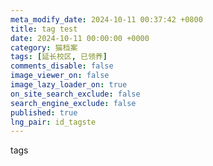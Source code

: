 ```yaml
---
meta_modify_date: 2024-10-11 00:37:42 +0800
title: tag test
date: 2024-10-11 00:00:00 +0000
category: 猫档案
tags: [延长校区, 已领养]
comments_disable: false
image_viewer_on: false
image_lazy_loader_on: true
on_site_search_exclude: false
search_engine_exclude: false
published: true
lng_pair: id_tagste
---
```

tags